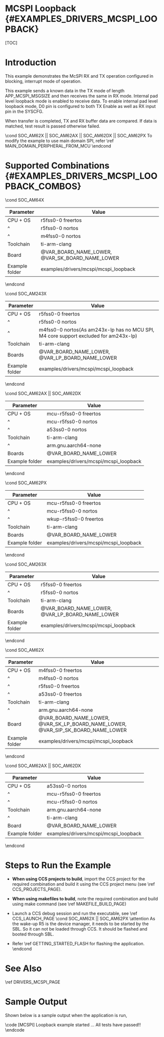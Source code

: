 # MCSPI Loopback {#EXAMPLES_DRIVERS_MCSPI_LOOPBACK}

[TOC]

# Introduction

This example demonstrates the McSPI RX and TX operation configured
in blocking, interrupt mode of operation.

This example sends a known data in the TX mode of length APP_MCSPI_MSGSIZE
and then receives the same in RX mode. Internal pad level loopback mode
is enabled to receive data.
To enable internal pad level loopback mode, D0 pin is configured to both
TX Enable as well as RX input pin in the SYSCFG.

When transfer is completed, TX and RX buffer data are compared.
If data is matched, test result is passed otherwise failed.

\cond SOC_AM62X || SOC_AM62AX || SOC_AM62DX || SOC_AM62PX
To modify the example to use main domain SPI, refer \ref MAIN_DOMAIN_PERIPHERAL_FROM_MCU
\endcond

# Supported Combinations {#EXAMPLES_DRIVERS_MCSPI_LOOPBACK_COMBOS}

\cond SOC_AM64X

 Parameter      | Value
 ---------------|-----------
 CPU + OS       | r5fss0-0 freertos
 ^              | r5fss0-0 nortos
 ^              | m4fss0-0 nortos
 Toolchain      | ti-arm-clang
 Board          | @VAR_BOARD_NAME_LOWER, @VAR_SK_BOARD_NAME_LOWER
 Example folder | examples/drivers/mcspi/mcspi_loopback

\endcond

\cond SOC_AM243X

 Parameter      | Value
 ---------------|-----------
 CPU + OS       | r5fss0-0 freertos
 ^              | r5fss0-0 nortos
 ^              | m4fss0-0 nortos(As am243x-lp has no MCU SPI, M4 core support excluded for am243x-lp)
 Toolchain      | ti-arm-clang
 Boards         | @VAR_BOARD_NAME_LOWER, @VAR_LP_BOARD_NAME_LOWER
 Example folder | examples/drivers/mcspi/mcspi_loopback

\endcond

\cond SOC_AM62AX || SOC_AM62DX

 Parameter      | Value
 ---------------|-----------
 CPU + OS       | mcu-r5fss0-0 freertos
 ^              | mcu-r5fss0-0 nortos
 ^              | a53ss0-0 nortos
 Toolchain      | ti-arm-clang
 ^              | arm.gnu.aarch64-none
 Boards         | @VAR_BOARD_NAME_LOWER
 Example folder | examples/drivers/mcspi/mcspi_loopback

\endcond

\cond SOC_AM62PX

 Parameter      | Value
 ---------------|-----------
 CPU + OS       | mcu-r5fss0-0 freertos
 ^              | mcu-r5fss0-0 nortos
 ^              | wkup-r5fss0-0 freertos
 Toolchain      | ti-arm-clang
 Boards         | @VAR_BOARD_NAME_LOWER
 Example folder | examples/drivers/mcspi/mcspi_loopback

\endcond

\cond SOC_AM263X

 Parameter      | Value
 ---------------|-----------
 CPU + OS       | r5fss0-0 freertos
 ^              | r5fss0-0 nortos
 Toolchain      | ti-arm-clang
 Boards         | @VAR_BOARD_NAME_LOWER, @VAR_LP_BOARD_NAME_LOWER
 Example folder | examples/drivers/mcspi/mcspi_loopback

\endcond

\cond SOC_AM62X

 Parameter      | Value
 ---------------|-----------
 CPU + OS       | m4fss0-0 freertos
 ^              | m4fss0-0 nortos
 ^              | r5fss0-0 freertos
 ^              | a53ss0-0 freertos
 Toolchain      | ti-arm-clang
 ^              | arm.gnu.aarch64-none
 Board          | @VAR_BOARD_NAME_LOWER, @VAR_SK_LP_BOARD_NAME_LOWER, @VAR_SIP_SK_BOARD_NAME_LOWER
 Example folder | examples/drivers/mcspi/mcspi_loopback

\endcond

\cond SOC_AM62AX || SOC_AM62DX

 Parameter      | Value
 ---------------|-----------
 CPU + OS       | a53ss0-0 nortos
 ^              | mcu-r5fss0-0 freertos
 ^              | mcu-r5fss0-0 nortos
 Toolchain      | arm.gnu.aarch64-none
 ^              | ti-arm-clang
 Board          | @VAR_BOARD_NAME_LOWER
 Example folder | examples/drivers/mcspi/mcspi_loopback

\endcond

# Steps to Run the Example

- **When using CCS projects to build**, import the CCS project for the required combination
  and build it using the CCS project menu (see \ref CCS_PROJECTS_PAGE).
- **When using makefiles to build**, note the required combination and build using
  make command (see \ref MAKEFILE_BUILD_PAGE)
- Launch a CCS debug session and run the executable, see \ref CCS_LAUNCH_PAGE
\cond SOC_AM62X || SOC_AM62PX
\attention As the wake-up R5 is the device manager, it needs to be started by the SBL. So it can not be loaded through CCS. It should be flashed and booted through SBL.

- Refer \ref GETTING_STARTED_FLASH for flashing the application.
\endcond

# See Also

\ref DRIVERS_MCSPI_PAGE

# Sample Output

Shown below is a sample output when the application is run,

\code
[MCSPI] Loopback example started ...
All tests have passed!!
\endcode

